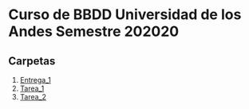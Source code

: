 # Curso de BBDD Universidad de los Andes Semestre 202020

## Carpetas

1. [Entrega_1](Entrega_1/Entrega_1.md)
2. [Tarea_1](Tarea_1/Tarea_1.md)
3. [Tarea_2](Tarea_2/Tarea_2.md)